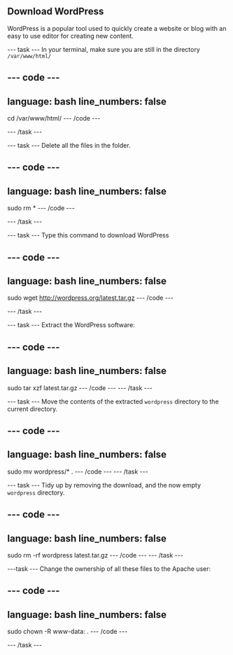 ## Download WordPress

WordPress is a popular tool used to quickly create a website or blog with an easy to use editor for creating new content.


--- task ---
In your terminal, make sure you are still in the directory `/var/www/html/`

--- code ---
---
language: bash
line_numbers: false
---
cd /var/www/html/
--- /code ---

--- /task ---

--- task ---
Delete all the files in the folder.

--- code ---
---
language: bash
line_numbers: false
---
sudo rm *
--- /code ---

--- /task ---

--- task ---
Type this command to download WordPress 

--- code ---
---
language: bash
line_numbers: false
---
sudo wget http://wordpress.org/latest.tar.gz
--- /code ---

--- /task ---

--- task ---
Extract the WordPress software:

--- code ---
---
language: bash
line_numbers: false
---
sudo tar xzf latest.tar.gz
--- /code ---
--- /task ---

--- task ---
Move the contents of the extracted `wordpress` directory to the current directory.

--- code ---
---
language: bash
line_numbers: false
---
sudo mv wordpress/* .
--- /code ---
--- /task ---

--- task ---
Tidy up by removing the download, and the now empty `wordpress` directory.

--- code ---
---
language: bash
line_numbers: false
---
sudo rm -rf wordpress latest.tar.gz
--- /code ---
--- /task ---

---task ---
Change the ownership of all these files to the Apache user:

--- code ---
---
language: bash
line_numbers: false
---
sudo chown -R www-data: .
--- /code ---

--- /task ---
